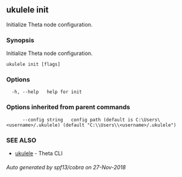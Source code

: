 ## ukulele init

Initialize Theta node configuration.

### Synopsis

Initialize Theta node configuration.

```
ukulele init [flags]
```

### Options

```
  -h, --help   help for init
```

### Options inherited from parent commands

```
      --config string   config path (default is C:\Users\<username>/.ukulele) (default "C:\\Users\\<username>/.ukulele")
```

### SEE ALSO

* [ukulele](ukulele.md)	 - Theta CLI

###### Auto generated by spf13/cobra on 27-Nov-2018
